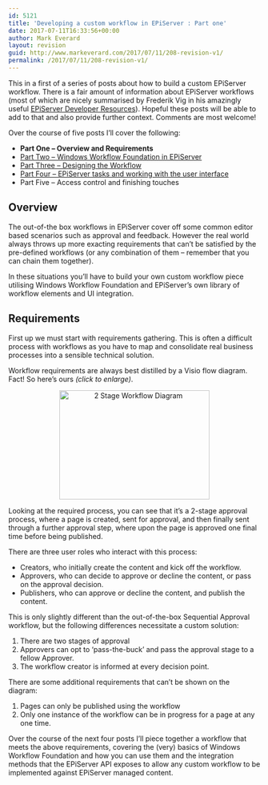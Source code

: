 ```yaml
---
id: 5121
title: 'Developing a custom workflow in EPiServer : Part one'
date: 2017-07-11T16:33:56+00:00
author: Mark Everard
layout: revision
guid: http://www.markeverard.com/2017/07/11/208-revision-v1/
permalink: /2017/07/11/208-revision-v1/
---
```

This in a first of a series of posts about how to build a custom EPiServer workflow. There is a fair amount of information about EPiServer workflows (most of which are nicely summarised by Frederik Vig in his amazingly useful <a title="EPiServer Developer Resources" href="http://www.frederikvig.com/2010/05/episerver-developer-resources/#toc-workflows" target="_blank">EPiServer Developer Resources</a>). Hopeful these posts will be able to add to that and also provide further context. Comments are most welcome!

Over the course of five posts I&#8217;ll cover the following:

  * **Part One &#8211; Overview and Requirements**
  * <a title="Windows Workflow Foundation in EPiServer" href="http://www.markeverard.com/2010/09/30/developing-a-custom-workflow-in-episerver-part-two/" target="_blank">Part Two &#8211; Windows Workflow Foundation in EPiServer</a>
  * <a title="Windows Workflow Foundation in EPiServer" href="http://www.markeverard.com/2010/11/10/developing-a-custom-workflow-in-episerver-part-three/" target="_blank">Part Three &#8211; Designing the Workflow</a>
  * <a title="EPiServer tasks and working with the user interface" href="http://www.markeverard.com/2011/01/24/developing-a-custom-workflow-in-episerver-part-four-2/" target="_blank">Part Four &#8211; EPiServer tasks and working with the user interface</a>
  * Part Five &#8211; Access control and finishing touches

## Overview

The out-of-the box workflows in EPiServer cover off some common editor based scenarios such as approval and feedback. However the real world always throws up more exacting requirements that can&#8217;t be satisfied by the pre-defined workflows (or any combination of them &#8211; remember that you can chain them together).

In these situations you&#8217;ll have to build your own custom workflow piece utilising Windows Workflow Foundation and EPiServer&#8217;s own library of workflow elements and UI integration.

## Requirements

First up we must start with requirements gathering. This is often a difficult process with workflows as you have to map and consolidate real business processes into a sensible technical solution.

Workflow requirements are always best distilled by a Visio flow diagram. Fact! So here&#8217;s ours _(click to enlarge)_.

<p style="text-align: center;">
  <a href="http://markeverard.azurewebsites.net/wp-content/uploads/2010/09/2StageWorkflowDiagram.jpg"><img class="size-medium wp-image-217 aligncenter" title="2StageWorkflowDiagram" alt="2 Stage Workflow Diagram" src="http://markeverard.azurewebsites.net/wp-content/uploads/2010/09/2StageWorkflowDiagram-300x218.jpg" width="300" height="218" /></a>
</p>

Looking at the required process, you can see that it&#8217;s a 2-stage approval process, where a page is created, sent for approval, and then finally sent through a further approval step, where upon the page is approved one final time before being published.

There are three user roles who interact with this process:

  * Creators, who initially create the content and kick off the workflow.
  * Approvers, who can decide to approve or decline the content, or pass on the approval decision.
  * Publishers, who can approve or decline the content, and publish the content.

This is only slightly different than the out-of-the-box Sequential Approval workflow, but the following differences necessitate a custom solution:

  1. There are two stages of approval
  2. Approvers can opt to &#8216;pass-the-buck&#8217; and pass the approval stage to a fellow Approver.
  3. The workflow creator is informed at every decision point.

There are some additional requirements that can&#8217;t be shown on the diagram:

  1. Pages can only be published using the workflow
  2. Only one instance of the workflow can be in progress for a page at any one time.

Over the course of the next four posts I&#8217;ll piece together a workflow that meets the above requirements, covering the (very) basics of Windows Workflow Foundation and how you can use them and the integration methods that the EPiServer API exposes to allow any custom workflow to be implemented against EPiServer managed content.